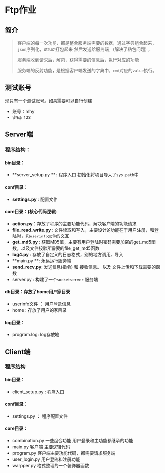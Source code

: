 # Ftp作业

## 简介

> 客户端的每一次功能，都是整合服务端需要的数据，通过字典组合起来，`json`序列化，struct打包起来 然后发送给服务端，(解决了粘包问题) ，
>
> 服务端收到请求后，解包，获得需要的信息后，执行对应的功能
>
> 服务端的反射功能，是根据客户端发送的字典中，`cmd`对应的`value`执行。

## 测试账号

现只有一个测试账号。如果需要可以自行创建

+ 账号：mhy
+ 密码:   123



## Server端

### 程序结构：

#### **bin目录**：

+ **server_setup.py ** : 程序入口  初始化将项目导入了`sys.path`中

#### **conf目录**：

+ **settings.py**  : 配置文件  

#### **core目录**：(核心代码逻辑)

+ **action.py**：存放了程序的主要功能代码，解决客户端的功能请求
+ **file_read_write.py** :  文件读取和写入，主要设计的功能在于用户注册，和登陆时，和`userinfo`文件的交互
+ **get_md5.py** :  获取MD5值，主要有用户登陆时密码需要加密的get_md5函数，以及文件校验所需要的file_get_md5函数
+ **log4.py** : 存放了自定义的日志格式，别的地方调用，导入
+ **main.py **: 永远运行服务端
+ **send_recv.py**: 发送信息(指令) 和 接收信息。 以及 文件上传和下载需要的函数
+ server.py  :  构建了一个`socketserver` 服务端 

#### db目录：存放了home用户家目录   

+ userinfo文件 ： 用户登录信息
+ home  :  存放了用户的家目录 

#### log目录： 

+ program.log: log存放地

## Client端

### 程序结构

#### bin目录：


+ client_setup.py : 程序入口
#### conf目录：
+ settings.py ： 程序配置文件

#### core目录：

+ combination.py  一些组合功能   用户登录和主功能都继承的功能
+ main.py  客户端 主要逻辑代码
+  program.py   客户端主要功能代码，都需要请求服务端
+  user_login.py  用户登陆和注册功能
+ warpper.py   格式整理的一个装饰器函数


